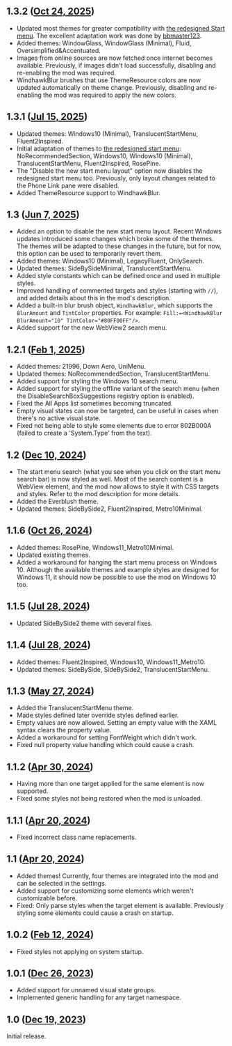 ## 1.3.2 ([Oct 24, 2025](https://github.com/ramensoftware/windhawk-mods/blob/1f6c3b0396e9f2e89a01266c7207fc847c6679ff/mods/windows-11-start-menu-styler.wh.cpp))

* Updated most themes for greater compatibility with [the redesigned Start menu](https://microsoft.design/articles/start-fresh-redesigning-windows-start-menu/). The excellent adaptation work was done by [bbmaster123](https://github.com/bbmaster123).
* Added themes: WindowGlass, WindowGlass (Minimal), Fluid, Oversimplified&Accentuated.
* Images from online sources are now fetched once internet becomes available. Previously, if images didn't load successfully, disabling and re-enabling the mod was required.
* WindhawkBlur brushes that use ThemeResource colors are now updated automatically on theme change. Previously, disabling and re-enabling the mod was required to apply the new colors.

## 1.3.1 ([Jul 15, 2025](https://github.com/ramensoftware/windhawk-mods/blob/51c2fd314812aaa6a4596b58dc12c6aa09d4165e/mods/windows-11-start-menu-styler.wh.cpp))

* Updated themes: Windows10 (Minimal), TranslucentStartMenu, Fluent2Inspired.
* Initial adaptation of themes to [the redesigned start menu](https://microsoft.design/articles/start-fresh-redesigning-windows-start-menu/): NoRecommendedSection, Windows10, Windows10 (Minimal), TranslucentStartMenu, Fluent2Inspired, RosePine.
* The "Disable the new start menu layout" option now disables the redesigned start menu too. Previously, only layout changes related to the Phone Link pane were disabled.
* Added ThemeResource support to WindhawkBlur.

## 1.3 ([Jun 7, 2025](https://github.com/ramensoftware/windhawk-mods/blob/4579380d42e30aea8898e502106df234cade7b3c/mods/windows-11-start-menu-styler.wh.cpp))

* Added an option to disable the new start menu layout. Recent Windows updates introduced some changes which broke some of the themes. The themes will be adapted to these changes in the future, but for now, this option can be used to temporarily revert them.
* Added themes: Windows10 (Minimal), LegacyFluent, OnlySearch.
* Updated themes: SideBySideMinimal, TranslucentStartMenu.
* Added style constants which can be defined once and used in multiple styles.
* Improved handling of commented targets and styles (starting with `//`), and added details about this in the mod's description.
* Added a built-in blur brush object, `WindhawkBlur`, which supports the `BlurAmount` and `TintColor` properties. For example: `Fill:=<WindhawkBlur BlurAmount="10" TintColor="#80FF00FF"/>`.
* Added support for the new WebView2 search menu.

## 1.2.1 ([Feb 1, 2025](https://github.com/ramensoftware/windhawk-mods/blob/8e8581b30c2d1d64c641b8fdfe8ee417df35fdcb/mods/windows-11-start-menu-styler.wh.cpp))

* Added themes: 21996, Down Aero, UniMenu.
* Updated themes: NoRecommendedSection, TranslucentStartMenu.
* Added support for styling the Windows 10 search menu.
* Added support for styling the offline variant of the search menu (when the DisableSearchBoxSuggestions registry option is enabled).
* Fixed the All Apps list sometimes becoming truncated.
* Empty visual states can now be targeted, can be useful in cases when there's no active visual state.
* Fixed not being able to style some elements due to error 802B000A (failed to create a 'System.Type' from the text).

## 1.2 ([Dec 10, 2024](https://github.com/ramensoftware/windhawk-mods/blob/8db53b86b7fb576eaf44aaa772c00a53a8933590/mods/windows-11-start-menu-styler.wh.cpp))

* The start menu search (what you see when you click on the start menu search bar) is now styled as well. Most of the search content is a WebView element, and the mod now allows to style it with CSS targets and styles. Refer to the mod description for more details.
* Added the Everblush theme.
* Updated themes: SideBySide2, Fluent2Inspired, Metro10Minimal.

## 1.1.6 ([Oct 26, 2024](https://github.com/ramensoftware/windhawk-mods/blob/31cc7d1150a2953dfb1897f13678dcd70f74fa47/mods/windows-11-start-menu-styler.wh.cpp))

* Added themes: RosePine, Windows11_Metro10Minimal.
* Updated existing themes.
* Added a workaround for hanging the start menu process on Windows 10. Although the available themes and example styles are designed for Windows 11, it should now be possible to use the mod on Windows 10 too.

## 1.1.5 ([Jul 28, 2024](https://github.com/ramensoftware/windhawk-mods/blob/b6c907a723f18b738c615933ec1834ef9009f18d/mods/windows-11-start-menu-styler.wh.cpp))

* Updated SideBySide2 theme with several fixes.

## 1.1.4 ([Jul 28, 2024](https://github.com/ramensoftware/windhawk-mods/blob/2007927c9158132859b6d559104a7539742c74d7/mods/windows-11-start-menu-styler.wh.cpp))

* Added themes: Fluent2Inspired, Windows10, Windows11_Metro10.
* Updated themes: SideBySide, SideBySide2, TranslucentStartMenu.

## 1.1.3 ([May 27, 2024](https://github.com/ramensoftware/windhawk-mods/blob/09a45ac4d6daf121bc16d69a7c961f8be0405d07/mods/windows-11-start-menu-styler.wh.cpp))

* Added the TranslucentStartMenu theme.
* Made styles defined later override styles defined earlier.
* Empty values are now allowed. Setting an empty value with the XAML syntax clears the property value.
* Added a workaround for setting FontWeight which didn't work.
* Fixed null property value handling which could cause a crash.

## 1.1.2 ([Apr 30, 2024](https://github.com/ramensoftware/windhawk-mods/blob/a36ce2c5a985dcc2822d344ccf8aacd4650fb59a/mods/windows-11-start-menu-styler.wh.cpp))

* Having more than one target applied for the same element is now supported.
* Fixed some styles not being restored when the mod is unloaded.

## 1.1.1 ([Apr 20, 2024](https://github.com/ramensoftware/windhawk-mods/blob/ea404918c73f63626fee81883879365498d2cdd9/mods/windows-11-start-menu-styler.wh.cpp))

* Fixed incorrect class name replacements.

## 1.1 ([Apr 20, 2024](https://github.com/ramensoftware/windhawk-mods/blob/088c43ae0fea274c39f5aab12168e9a3e792c579/mods/windows-11-start-menu-styler.wh.cpp))

* Added themes! Currently, four themes are integrated into the mod and can be selected in the settings.
* Added support for customizing some elements which weren't customizable before.
* Fixed: Only parse styles when the target element is available. Previously styling some elements could cause a crash on startup.

## 1.0.2 ([Feb 12, 2024](https://github.com/ramensoftware/windhawk-mods/blob/6f22a17e1b26a3a7ee513c0589dc40cd555d61fb/mods/windows-11-start-menu-styler.wh.cpp))

* Fixed styles not applying on system startup.

## 1.0.1 ([Dec 26, 2023](https://github.com/ramensoftware/windhawk-mods/blob/a962cd86b636e62652f9a903d0a064190d638cdf/mods/windows-11-start-menu-styler.wh.cpp))

* Added support for unnamed visual state groups.
* Implemented generic handling for any target namespace.

## 1.0 ([Dec 19, 2023](https://github.com/ramensoftware/windhawk-mods/blob/af135759094c6dc9558b926435bb1a9f597bf30f/mods/windows-11-start-menu-styler.wh.cpp))

Initial release.
